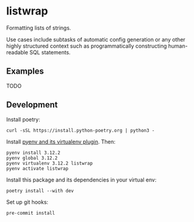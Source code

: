 # listwrap

Formatting lists of strings.

Use cases include subtasks of automatic config generation or any other highly structured context such as programmatically constructing human-readable SQL statements.

## Examples

TODO

## Development

Install poetry:
```
curl -sSL https://install.python-poetry.org | python3 -
```

Install [pyenv and its virtualenv plugin](https://github.com/pyenv/pyenv-virtualenv). Then:
```
pyenv install 3.12.2
pyenv global 3.12.2
pyenv virtualenv 3.12.2 listwrap
pyenv activate listwrap
```

Install this package and its dependencies in your virtual env:
```
poetry install --with dev
```

Set up git hooks:
```
pre-commit install
```
